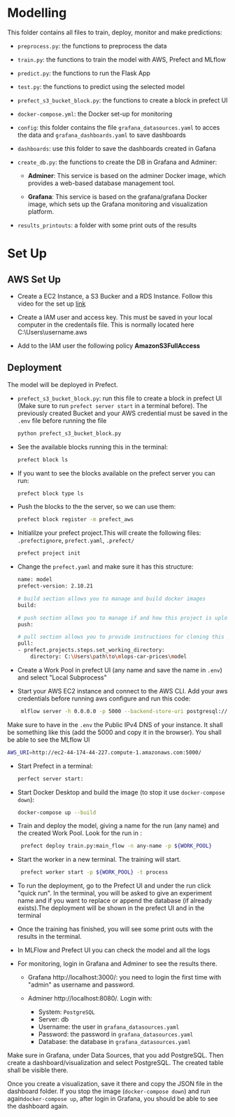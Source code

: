 # Modelling

This folder contains all files to train, deploy, monitor and make predictions:

- `preprocess.py`: the functions to preprocess the data
- `train.py`: the functions to train the model with AWS, Prefect and MLflow
- `predict.py`: the functions to run the Flask App
- `test.py`: the functions to predict using the selected model
- `prefect_s3_bucket_block.py`: the functions to create a block in prefect UI
- `docker-compose.yml`: the Docker set-up for monitoring
- `config`: this folder contains the file `grafana_datasources.yaml` to acces the data and `grafana_dashboards.yaml` to save dashboards
- `dashboards`: use this folder to save the dashboards created in Gafana
- `create_db.py`: the functions to create the DB in Grafana and Adminer:

    - **Adminer**: This service is based on the adminer Docker image, which provides a web-based database management tool.

    - **Grafana**: This service is based on the grafana/grafana Docker image, which sets up the Grafana monitoring and visualization platform.

- `results_printouts`: a folder with some print outs of the results

# Set Up

## AWS Set Up

- Create a EC2 Instance, a S3 Bucker and a RDS Instance. Follow this video for the set up [link](https://www.youtube.com/watch?v=1ykg4YmbFVA&list=PL3MmuxUbc_hIUISrluw_A7wDSmfOhErJK&index=16&t=1383s)

- Create a IAM user and access key. This must be saved in your local computer in the credentails file. This is normally located here C:\Users\username\.aws

- Add to the IAM user the following policy **AmazonS3FullAccess**

## Deployment 

The model will be deployed in Prefect.

- `prefect_s3_bucket_block.py`: run this file to create a block in prefect UI (Make sure to run `prefect server start` in a terminal before). The previously created Bucket and your AWS credential must be saved in the `.env` file before running the file

    ```bash
    python prefect_s3_bucket_block.py
    ```

- See the available blocks running this in the terminal:

    ```bash
    prefect block ls
    ```

- If you want to see the blocks available on the prefect server you can run:

    ```bash
    prefect block type ls
    ```

- Push the blocks to the the server, so we can use them:

    ```bash
    prefect block register -m prefect_aws
    ```

- Initialilze your prefect project.This will create the following files: `.prefectignore`, `prefect.yaml`, `.prefect/`

    ```bash
    prefect project init
    ```

- Change the `prefect.yaml` and make sure it has this structure:

    ```bash
    name: model
    prefect-version: 2.10.21

    # build section allows you to manage and build docker images
    build:

    # push section allows you to manage if and how this project is uploaded to remote locations
    push:

    # pull section allows you to provide instructions for cloning this project in remote locations
    pull:
    - prefect.projects.steps.set_working_directory:
        directory: C:\Users\path\to\mlops-car-prices\model
    ```

- Create a Work Pool in prefect UI (any name and save the name in `.env`) and select "Local Subprocess"

- Start your AWS EC2 instance and connect to the AWS CLI. Add your aws credentials before running aws configure and run this code:

   ```bash
    mlflow server -h 0.0.0.0 -p 5000 --backend-store-uri postgresql://${DB_USER}:${DB_PASSWORD}@${DB_ENDPOINT}:5432/${DB_NAME} --default-artifact-root s3://${BUCKET_NAME}
    ```

Make sure to have in the `.env` the Public IPv4 DNS of your instance. It shall be something like this (add the 5000 and copy it in the browser). You shall be able to see the MLflow UI

   ```bash
   AWS_URI=http://ec2-44-174-44-227.compute-1.amazonaws.com:5000/
   ```

- Start Prefect in a terminal:

   ```bash
   perfect server start:
    ```

- Start Docker Desktop and build the image (to stop it use  `docker-compose down`):

   ```bash
   docker-compose up --build
   ```

- Train and deploy the model, giving a name for the run (any name) and the created Work Pool. Look for the run in :

   ```bash
    prefect deploy train.py:main_flow -n any-name -p ${WORK_POOL}
    ```

- Start the worker in a new terminal. The training will start. 

    ```bash
     prefect worker start -p ${WORK_POOL} -t process
    ``` 

- To run the deployment, go to the Prefect UI and under the run click "quick run". In the terminal, you will be asked to give an experiment name and if you want to replace or append the database (if already exists).The deployment will be shown in the prefect UI and in the terminal

- Once the training has finished, you will see some print outs with the results in the terminal.

- In MLFlow and Prefect UI you can check the model and all the logs

- For monitoring, login in Grafana and Adminer to see the results there. 

   - Grafana  http://localhost:3000/: you need to login the first time with "admin" as username and password.


   - Adminer http://localhost:8080/. Login with:
      - System: `PostgreSQL`
      - Server: db
      - Username: the user in `grafana_datasources.yaml`
      - Password: the password in `grafana_datasources.yaml`
      - Database: the database in `grafana_datasources.yaml`

Make sure in Grafana, under Data Sources, that you add PostgreSQL. Then create a dashboard/visualization and select PostgreSQL. The created table shall be visible there.

Once you create a visualization, save it there and copy the JSON file in the dashboard folder. If you stop the image (`docker-compose down`) and run again`docker-compose up`, after login in Grafana, you should be able to see the dashboard again.